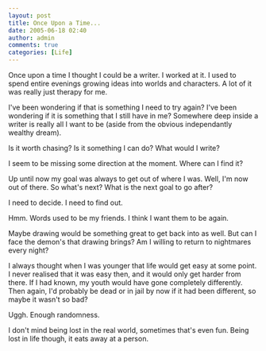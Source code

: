```yaml
---
layout: post
title: Once Upon a Time...
date: 2005-06-18 02:40
author: admin
comments: true
categories: [Life]
---
```

Once upon a time I thought I could be a writer.  I worked at it.  I used to spend entire evenings growing ideas into worlds and characters.  A lot of it was really just therapy for me.

I&apos;ve been wondering if that is something I need to try again?  I&apos;ve been wondering if it is something that I still have in me?  Somewhere deep inside a writer is really all I want to be (aside from the obvious independantly wealthy dream).

Is it worth chasing?  Is it something I can do?  What would I write?

I seem to be missing some direction at the moment.  Where can I find it?

Up until now my goal was always to get out of where I was.  Well, I&apos;m now out of there.  So what&apos;s next?  What is the next goal to go after?

I need to decide.  I need to find out.

Hmm.  Words used to be my friends.  I think I want them to be again.  

Maybe drawing would be something great to get back into as well.  But can I face the demon&apos;s that drawing brings?  Am I willing to return to nightmares every night?

I always thought when I was younger that life would get easy at some point.  I never realised that it was easy then, and it would only get harder from there.  If I had known, my youth would have gone completely differently.  Then again, I&apos;d probably be dead or in jail by now if it had been different, so maybe it wasn&apos;t so bad?

Uggh.  Enough randomness.  

I don&apos;t mind being lost in the real world, sometimes that&apos;s even fun.  Being lost in life though, it eats away at a person.
